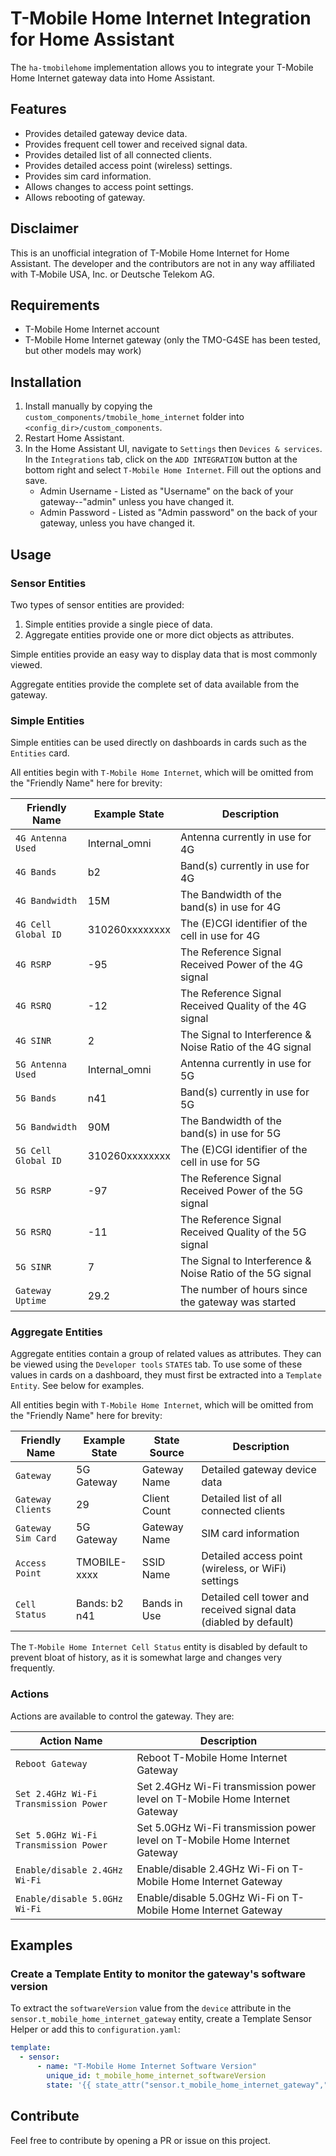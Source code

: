 # T-Mobile Home Internet Integration for Home Assistant

The `ha-tmobilehome` implementation allows you to integrate your T-Mobile Home Internet gateway data into Home Assistant.

## Features

- Provides detailed gateway device data.
- Provides frequent cell tower and received signal data.
- Provides detailed list of all connected clients.
- Provides detailed access point (wireless) settings.
- Provides sim card information.
- Allows changes to access point settings.
- Allows rebooting of gateway.

## Disclaimer
This is an unofficial integration of T-Mobile Home Internet for Home Assistant. The developer and the contributors are not in any way 
affiliated with T‑Mobile USA, Inc. or Deutsche Telekom AG.

## Requirements
- T-Mobile Home Internet account
- T-Mobile Home Internet gateway (only the TMO-G4SE has been tested, but other models may work)

## Installation
1. Install manually by copying the `custom_components/tmobile_home_internet` folder into `<config_dir>/custom_components`.
2. Restart Home Assistant.
3. In the Home Assistant UI, navigate to `Settings` then `Devices & services`. In the `Integrations` tab, click on the `ADD INTEGRATION` button at the bottom right and select `T-Mobile Home Internet`. Fill out the options and save.
   - Admin Username - Listed as "Username" on the back of your gateway--"admin" unless you have changed it.
   - Admin Password - Listed as "Admin password" on the back of your gateway, unless you have changed it.

## Usage

### Sensor Entities
Two types of sensor entities are provided:
1. Simple entities provide a single piece of data.
2. Aggregate entities provide one or more dict objects as attributes.

Simple entities provide an easy way to display data that is most commonly viewed. 

Aggregate entities provide the complete set of data available from the gateway.

### Simple Entities
Simple entities can be used directly on dashboards in cards such as the `Entities` card.

All entities begin with `T-Mobile Home Internet`, which will be omitted from the "Friendly Name" here for brevity:

| Friendly Name       | Example State  | Description
| -------------       | -------------  | -----------
| `4G Antenna Used`   | Internal_omni  | Antenna currently in use for 4G
| `4G Bands`          | b2             | Band(s) currently in use for 4G
| `4G Bandwidth`      | 15M            | The Bandwidth of the band(s) in use for 4G
| `4G Cell Global ID` | 310260xxxxxxxx | The (E)CGI identifier of the cell in use for 4G
| `4G RSRP`           | -95            | The Reference Signal Received Power of the 4G signal
| `4G RSRQ`           | -12            | The Reference Signal Received Quality of the 4G signal
| `4G SINR`           | 2              | The Signal to Interference & Noise Ratio of the 4G signal
| `5G Antenna Used`   | Internal_omni  | Antenna currently in use for 5G
| `5G Bands`          | n41            | Band(s) currently in use for 5G
| `5G Bandwidth`      | 90M            | The Bandwidth of the band(s) in use for 5G
| `5G Cell Global ID` | 310260xxxxxxxx | The (E)CGI identifier of the cell in use for 5G
| `5G RSRP`           | -97            | The Reference Signal Received Power of the 5G signal
| `5G RSRQ`           | -11            | The Reference Signal Received Quality of the 5G signal
| `5G SINR`           | 7              | The Signal to Interference & Noise Ratio of the 5G signal
| `Gateway Uptime`    | 29.2           | The number of hours since the gateway was started


### Aggregate Entities
Aggregate entities contain a group of related values as attributes. They can be viewed using the 
`Developer tools` `STATES` tab. To use some of these values in cards on a dashboard, they must first be extracted into 
a `Template Entity`. See below for examples.

All entities begin with `T-Mobile Home Internet`, which will be omitted from the "Friendly Name" here for brevity:

| Friendly Name      | Example State | State Source | Description
| -------------      | ------------- | ------------ | -----------
| `Gateway`          | 5G Gateway    | Gateway Name | Detailed gateway device data
| `Gateway Clients`  | 29            | Client Count | Detailed list of all connected clients
| `Gateway Sim Card` | 5G Gateway    | Gateway Name | SIM card information
| `Access Point`     | TMOBILE-xxxx  | SSID Name    | Detailed access point (wireless, or WiFi) settings
| `Cell Status`      | Bands: b2 n41 | Bands in Use | Detailed cell tower and received signal data (diabled by default)

The `T-Mobile Home Internet Cell Status` entity is disabled by default to prevent bloat of history, 
as it is somewhat large and changes very frequently.

### Actions

Actions are available to control the gateway. They are:

| Action Name                           | Description
| -------------                         | -----------
| `Reboot Gateway`                      | Reboot T-Mobile Home Internet Gateway
| `Set 2.4GHz Wi-Fi Transmission Power` | Set 2.4GHz Wi-Fi transmission power level on T-Mobile Home Internet Gateway
| `Set 5.0GHz Wi-Fi Transmission Power` | Set 5.0GHz Wi-Fi transmission power level on T-Mobile Home Internet Gateway
| `Enable/disable 2.4GHz Wi-Fi`         | Enable/disable 2.4GHz Wi-Fi on T-Mobile Home Internet Gateway
| `Enable/disable 5.0GHz Wi-Fi`         | Enable/disable 5.0GHz Wi-Fi on T-Mobile Home Internet Gateway

## Examples

### Create a Template Entity to monitor the gateway's software version

To extract the `softwareVersion` value from the `device` attribute in the `sensor.t_mobile_home_internet_gateway` entity, 
create a Template Sensor Helper or add this to `configuration.yaml`:

```yaml
template:
  - sensor:
      - name: "T-Mobile Home Internet Software Version"
        unique_id: t_mobile_home_internet_softwareVersion
        state: '{{ state_attr("sensor.t_mobile_home_internet_gateway","device")["softwareVersion"] }}'
```


## Contribute
Feel free to contribute by opening a PR or issue on this project.
